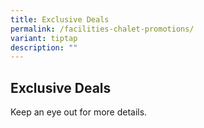 ```yaml
---
title: Exclusive Deals
permalink: /facilities-chalet-promotions/
variant: tiptap
description: ""
---
```

<h2><strong>Exclusive Deals</strong></h2>
<p>Keep an eye out for more details.</p>
<p></p>
<p></p>